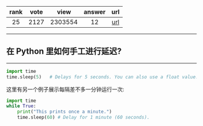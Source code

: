 
| rank | vote | view | answer | url |
|:-:|:-:|:-:|:-:|:-:|
|25|2127|2303554|12| [url](http://stackoverflow.com/questions/510348/how-can-i-make-a-time-delay-in-python) |
***

## 在 Python 里如何手工进行延迟?

***

```python
import time
time.sleep(5)   # Delays for 5 seconds. You can also use a float value.
```

这里有另一个例子展示每隔差不多一分钟运行一次:

```python
import time
while True:
    print("This prints once a minute.")
    time.sleep(60) # Delay for 1 minute (60 seconds).
```